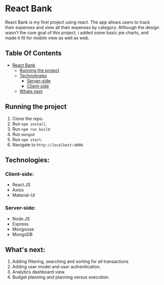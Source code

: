# React Bank

React Bank is my first project using react. The app allows users to track their expenses and view all their expenses by category. Although the design wasn't the core goal of this project, i added some basic pie charts, and made it fit for mobile view as well as web.

## Table Of Contents
- [React Bank](#ReactBank)
  * [Running the project](#running-the-project)
  * [Technologies](#technologies)
    + [Server-side](#client-side)
    + [Client-side](#server-side)
  * [Whats next](#whats-next)


## Running the project


1. Clone the repo.
2. Run `npm install`.
3. Run `npm run build`
4. Run `mongod`
5. Run `npm start`.
6. Navigate to `http://localhost:4000`.

## Technologies:

### Client-side:
* React.JS
* Axios
* Material-UI

### Server-side:
* Node.JS
* Express
* Mongoose
* MongoDB
## What's next:
1. Adding filtering, searching and sorting for all transactions
2. Adding user model and user authentication.
3. Analytics dashboard view.
4. Budget planning and planning versus execution.
